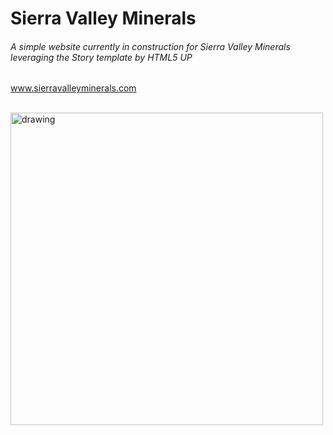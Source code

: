 # **Sierra Valley Minerals**

###### A simple website currently in construction for Sierra Valley Minerals leveraging the Story template by HTML5 UP 


www.sierravalleyminerals.com

<br>


<!-- ![image of the main page](https://i.imgur.com/NNj0vwG.png width="250") -->

<img src="https://i.imgur.com/NNj0vwG.png" alt="drawing" width="500"/>

